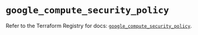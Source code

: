# `google_compute_security_policy`

Refer to the Terraform Registry for docs: [`google_compute_security_policy`](https://registry.terraform.io/providers/hashicorp/google/5.25.0/docs/resources/compute_security_policy).
